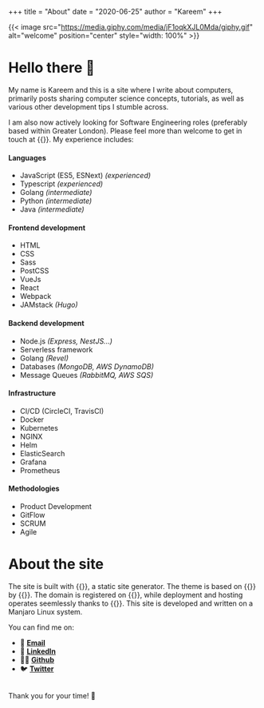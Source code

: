 +++
title = "About"
date = "2020-06-25"
author = "Kareem"
+++

{{< image src="https://media.giphy.com/media/jF1oqkXJL0Mda/giphy.gif" alt="welcome" position="center" style="width: 100%" >}}

# Hello there 👋

My name is Kareem and this is a site where I write about computers, primarily posts sharing computer science concepts, tutorials, as well as various other development tips I stumble across.

I am also now actively looking for Software Engineering roles (preferably based within Greater London). Please feel more than welcome to get in touch at {{<fancylink href="mailto:kareemdaggash@gmail.com" label="kareemdaggash@gmail.com">}}. My experience includes:

#### Languages

- JavaScript (ES5, ESNext) _(experienced)_
- Typescript _(experienced)_
- Golang _(intermediate)_
- Python _(intermediate)_
- Java _(intermediate)_

#### Frontend development

- HTML
- CSS
- Sass
- PostCSS
- VueJs
- React
- Webpack
- JAMstack _(Hugo)_

#### Backend development

- Node.js _(Express, NestJS...)_
- Serverless framework 
- Golang _(Revel)_
- Databases _(MongoDB, AWS DynamoDB)_
- Message Queues _(RabbitMQ, AWS SQS)_ 

#### Infrastructure

- CI/CD (CircleCI, TravisCI)
- Docker
- Kubernetes
- NGINX
- Helm
- ElasticSearch
- Grafana
- Prometheus

#### Methodologies

- Product Development
- GitFlow
- SCRUM
- Agile

# About the site

The site is built with {{<fancylink href="gohugo.io" label="Hugo">}}, a static site generator. The theme is based on {{<fancylink href="github.com/panr/hugo-theme-terminal" label="Terminal">}} by {{<fancylink href="twitter.com/panr" label="panr">}}. The domain is registered on {{<fancylink href="godaddy.com" label="GoDaddy">}}, while deployment and hosting operates seemlessly thanks to {{<fancylink href="www.vercel.com" label="Vercel">}}. This site is developed and written on a Manjaro Linux system.

You can find me on:

- 📨 [**Email**](mailto:kareemdaggash@gmail.com) 
- 💼 [**LinkedIn**](https://linkedin.com/in/kareemdaggash)
- 🧑‍💻 [**Github**](https://github.com/vhaos)
- 🐦 [**Twitter**](https://twitter.com/kareemdagg)
<br><br>

Thank you for your time! 🦥
